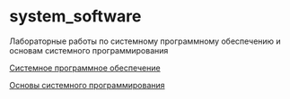 # system_software
Лабораторные работы по системному программному обеспечению и основам системного программирования

[Системное программное обеспечение](https://github.com/KaluginaMarina/system_software/tree/master/spo)

[Основы системного программирования](https://github.com/KaluginaMarina/system_software/tree/master/osp)
